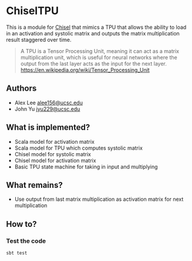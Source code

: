 # ChiselTPU

This is a module for [Chisel](chisel-lang.org/) that mimics a TPU that allows the ability to load in an activation and systolic matrix and outputs the matrix multiplication result staggered over time.

> A TPU is a Tensor Processing Unit, meaning it can act as a matrix multiplication unit, which is useful for neural networks where the output from the last layer acts as the input for the next layer. https://en.wikipedia.org/wiki/Tensor_Processing_Unit

## Authors

* Alex Lee <alee156@ucsc.edu>
* John Yu <jyu229@ucsc.edu>

## What is implemented?
* Scala model for activation matrix
* Scala model for TPU which computes systolic matrix
* Chisel model for systolic matrix
* Chisel model for activation matrix
* Basic TPU state machine for taking in input and multiplying

## What remains?
* Use output from last matrix multiplication as activation matrix for next multiplication

## How to?

### Test the code
```console
sbt test
```